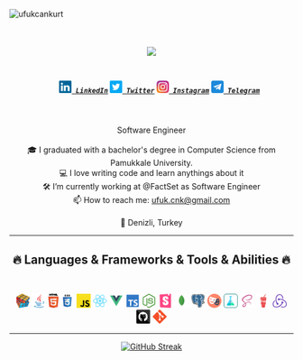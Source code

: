 <p align="left"> <img src="https://komarev.com/ghpvc/?username=ufukcankurt&label=Profile%20views&color=ff69b4&style=flat" alt="ufukcankurt" />

<h1 align="center">
  <a href="https://git.io/typing-svg">
    <img src="https://readme-typing-svg.herokuapp.com/?lines=Hello,+There!+👋;I'm+Ufuk+Can+KURT...;&center=true&size=30">
  </a>
</h1>

<h5 align="center">
  <code>
    <a href="https://www.linkedin.com/in/ufukcankurt/" title="LinkedIn Profile"><img width="22" src="images/linkedin.svg"> LinkedIn</a></code>
  <code><a href="https://twitter.com/ufukcankurt_" title="Twitter Profile"><img width="22" src="images/twitter.png"> Twitter</a></code>
  <code><a href="https://www.instagram.com/ufukcankurt_/" title="Instagram Profile"><img width="22" src="images/instagram.svg"> Instagram</a></code>
  <code><a href="https://t.me/ufukcankurt" title="Telegram"><img width="22" src="images/telegram.png"> Telegram</a></code>
</h5>

<br>
<p align="center">
  Software Engineer
  <br>
   <br>
  🎓 I graduated with a bachelor's degree in Computer Science from Pamukkale University.
  <br>
  💻 I love writing code and learn anythings about it
  <br>
  🛠 I’m currently working at @FactSet as Software Engineer
  <br>
  📫 How to reach me: <a href="mailto: ufuk.cnk@gmail.com">ufuk.cnk@gmail.com</a>
  <br><br>
  📍 Denizli, Turkey
</p>

<hr>
<h2 align="center">🔥 Languages & Frameworks & Tools & Abilities 🔥</h2>
<br>
<p align="center">
  <code><img title="Problem Solving" height="25" src="images/problemSolving.png"></code>
  <code><img title="Java" height="25" src="images/java-original.svg"></code>
  <code><img title="HTML5" height="25" src="images/html5.svg"></code>
  <code><img title="CSS" height="25" src="images/css.svg"></code>
  <code><img title="Javascript" height="25" src="images/javascript.svg"></code>
  <code><img title="React" height="25" src="images/react-original.svg"></code>
  <code><img title="Vue" height="25" src="images/vue.svg"></code>
  <code><img title="Typescript" height="25" src="images/typescript.svg"></code>
  <code><img title="NodeJs" height="25" src="images/nodejs2.svg"></code>
  <code><img title="Storybook" height="25" src="images/storybook2.svg"></code>
  <code><img title="MongoDB" height="25" src="images/mongodb2.svg"></code>
  <code><img title="PostgreSQL" height="25" src="images/postgresql.svg"></code>
  <code><img title="Playwright" height="25" src="images/playwright.svg"></code>
  <code><img title="Testing" height="25" src="images/testing.svg"></code>
  <code><img title="SCSS" height="25" src="images/scss.svg"></code>
  <code><img title="Gulp" height="25" src="images/gulp.svg"></code>
  <code><img title="Redux" height="25" src="images/redux.svg"></code>
  <code><img title="GitHub" height="25" src="images/github.svg"></code>
  <code><img title="Git" height="25" src="images/git-original.svg"></code>

</p>
<hr>


<p align="center">
  <a href="https://git.io/streak-stats">
    <img src="https://streak-stats.demolab.com?user=ufukcankurt&theme=github-dark&hide_border=true&border_radius=" alt="GitHub Streak" />
  </a>
</p>
